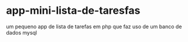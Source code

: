 # app-mini-lista-de-taresfas
um pequeno app de lista de tarefas em php que faz uso de um banco de dados mysql

